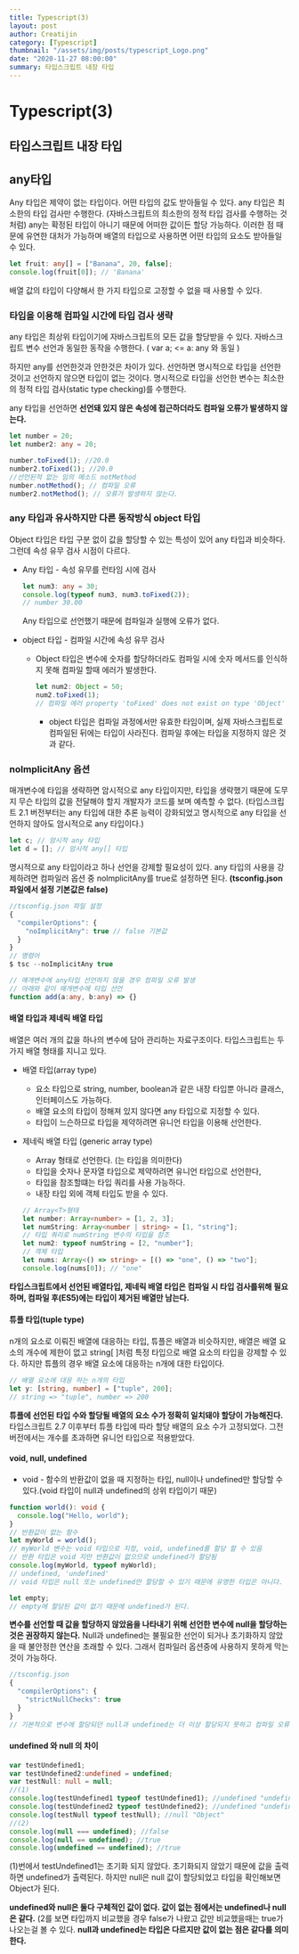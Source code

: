 ```yaml
---
title: Typescript(3)
layout: post
author: Creatijin
category: [Typescript]
thumbnail: "/assets/img/posts/typescript_Logo.png"
date: "2020-11-27 08:00:00"
summary: 타입스크립트 내장 타입
---
```


# Typescript(3)

## 타입스크립트 내장 타입

## any타입

Any 타입은 제약이 없는 타입이다. 어떤 타입의 값도 받아들일 수 있다. any 타입은 최소한의 타입 검사만 수행한다. (자바스크립트의 최소한의 정적 타입 검사를 수행하는 것처럼)
any는 확정된 타입이 아니기 때문에 어떠한 값이든 할당 가능하다. 이러한 점 때문에 유연한 대처가 가능하며 배열의 타입으로 사용하면 어떤 타입의 요소도 받아들일 수 있다.

```typescript
let fruit: any[] = ["Banana", 20, false];
console.log(fruit[0]); // 'Banana'
```

배열 값의 타입이 다양해서 한 가지 타입으로 고정할 수 없을 때 사용할 수 있다.

### 타입을 이용해 컴파일 시간에 타입 검사 생략

any 타입은 최상위 타입이기에 자바스크립트의 모든 값을 할당받을 수 있다. 자바스크립트 변수 선언과 동일한 동작을 수행한다. ( var a; <= a: any 와 동일 )

하지만 any를 선언한것과 안한것은 차이가 있다.
선언하면 명시적으로 타입을 선언한 것이고 선언하지 않으면 타입이 없는 것이다.
명시적으로 타입을 선언한 변수는 최소한의 정적 타입 검사(static type checking)를 수행한다.

any 타입을 선언하면 **선언돼 있지 않은 속성에 접근하더라도 컴파일 오류가 발생하지 않는다.**

```typescript
let number = 20;
let number2: any = 20;

number.toFixed(1); //20.0
number2.toFixed(1); //20.0
//선언된적 없는 임의 메소드 notMethod
number.notMethod(); // 컴파일 오류
number2.notMethod(); // 오류가 발생하지 않는다.
```

### any 타입과 유사하지만 다른 동작방식 object 타입

Object 타입은 타입 구분 없이 값을 할당할 수 있는 특성이 있어 any 타입과 비슷하다. 그런데 속성 유무 검사 시점이 다르다.

- Any 타입 - 속성 유무를 런타임 시에 검사

  ```typescript
  let num3: any = 30;
  console.log(typeof num3, num3.toFixed(2));
  // number 30.00
  ```

  Any 타입으로 선언했기 때문에 컴파일과 실행에 오류가 없다.

- object 타입 - 컴파일 시간에 속성 유무 검사

  - Object 타입은 변수에 숫자를 할당하더라도 컴파일 시에 숫자 메서드를 인식하지 못해 컴파일 할때 에러가 발생한다.

    ```typescript
    let num2: Object = 50;
    num2.toFixed(1);
    // 컴파일 에러 property 'toFixed' does not exist on type 'Object'
    ```

    - object 타입은 컴파일 과정에서만 유효한 타임이며, 실제 자바스크립트로 컴파일된 뒤에는 타입이 사라진다. 컴파일 후에는 타입을 지정하지 않은 것과 같다.

### noImplicitAny 옵션

매개변수에 타입을 생략하면 암시적으로 any 타입이지만, 타입을 생략했기 때문에 도무지 무슨 타입의 값을 전달해야 할지 개발자가 코드를 보며 예측할 수 없다. (타입스크립트 2.1 버전부터는 any 타입에 대한 추론 능력이 강화되었고 명시적으로 any 타입을 선언하지 않아도 암시적으로 any 타입이다.)

```typescript
let c; // 암시적 any 타입
let d = []; // 암시적 any[] 타입
```

명시적으로 any 타입이라고 하나 선언을 강제할 필요성이 있다. any 타입의 사용을 강제하려면 컴파일러 옵션 중 nolmplicitAny를 true로 설정하면 된다. **(tsconfig.json 파일에서 설정 기본값은 false)**

```typescript
//tsconfig.json 파일 설정
{
  "compilerOptions": {
    "noImplicitAny": true // false 기본값
  }
}
// 명령어
$ tsc --noImplicitAny true

// 매개변수에 any타입 선언하지 않을 경우 컴파일 오류 발생
// 아래와 같이 매개변수에 타입 선언
function add(a:any, b:any) => {}
```

#### 배열 타입과 제네릭 배열 타입

배열은 여러 개의 값을 하나의 변수에 담아 관리하는 자료구조이다. 타입스크립트는 두 가지 배열 형태를 지니고 있다.

- 배열 타입(array type)
  - 요소 타입으로 string, number, boolean과 같은 내장 타입뿐 아니라 클래스, 인터페이스도 가능하다.
  - 배열 요소의 타입이 정해져 있지 않다면 any 타입으로 지정할 수 있다.
  - 타입이 느슨하므로 타입을 제약하려면 유니언 타입을 이용해 선언한다.
- 제네릭 배열 타입 (generic array type)

  - Array<T> 형태로 선언한다. (<T>는 타입을 의미한다)
  - 타입을 숫자나 문자열 타입으로 제약하려면 유니언 타입으로 선언한다,
  - 타입을 참조할떄는 타입 쿼리를 사용 가능하다.
  - 내장 타입 외에 객체 타입도 받을 수 있다.

  ```typescript
  // Array<T>형태
  let number: Array<number> = [1, 2, 3];
  let numString: Array<number | string> = [1, "string"];
  // 타입 쿼리로 numString 변수의 타입을 참조
  let num2: typeof numString = [2, "number"];
  // 객체 타입
  let nums: Array<() => string> = [() => "one", () => "two"];
  console.log(nums[0]); // "one"
  ```

**타입스크립트에서 선언된 배열타입, 제네릭 배열 타입은 컴파일 시 타입 검사를위해 필요하며, 컴파일 후(ES5)에는 타입이 제거된 배열만 남는다.**

#### 튜플 타입(tuple type)

n개의 요소로 이뤄진 배열에 대응하는 타입, 튜플은 배열과 비슷하지만, 배열은 배열 요소의 개수에 제한이 없고 string[ ]처럼 특정 타입으로 배열 요소의 타입을 강제할 수 있다. 하지만 튜플의 경우 배열 요소에 대응하는 n개에 대한 타입이다.

```typescript
// 배열 요소에 대응 하는 n개의 타입
let y: [string, number] = ["tuple", 200];
// string => "tuple", number => 200
```

**튜플에 선언된 타입 수와 할당될 배열의 요소 수가 정확히 일치돼야 할당이 가능해진다.**
타입스크립트 2.7 이후부터 튜플 타입에 따라 할당 배열의 요소 수가 고정되었다. 그전 버전에서는 개수를 초과하면 유니언 타입으로 적용받았다.

#### void, null, undefined

- void - 함수의 반환값이 없을 때 지정하는 타입, null이나 undefined만 할당할 수 있다.(void 타입이 null과 undefined의 상위 타입이기 때문)

```typescript
function world(): void {
  console.log("Hello, world");
}
// 반환값이 없는 함수
let myWorld = world();
// myWorld 변수는 void 타입으로 지정, void, undefined를 할당 할 수 있음
// 반환 타입은 void 지만 반환값이 없으므로 undefined가 할당됨
console.log(myWorld, typeof myWorld);
// undefined, 'undefined'
// void 타입은 null 또는 undefined만 할당할 수 있기 때문에 유영한 타입은 아니다.

let empty;
// empty에 할당된 값이 없기 때문에 undefined가 된다.
```

**변수를 선언할 때 값을 할당하지 않았음을 나타내기 위해 선언한 변수에 null을 할당하는 것은 권장하지 않는다.**
Null과 undefined는 불필요한 선언이 되거나 초기화하지 않았을 때 불안정한 연산을 초래할 수 있다.
그래서 컴파일러 옵션중에 사용하지 못하게 막는것이 가능하다.

```typescript
//tsconfig.json
{
  "compilerOptions": {
    "strictNullChecks": true
  }
}
// 기본적으로 변수에 할당되던 null과 undefined는 더 이상 할당되지 못하고 컴파일 오류가 발생한다.
```

#### undefined 와 null 의 차이

```typescript
var testUndefined1;
var testUndefined2:undefined = undefined;
var testNull: null = null;
//(1)
console.log(testUndefined1 typeof testUndefined1); //undefined "undefined"
console.log(testUndefined2 typeof testUndefined2); //undefined "undefined"
console.log(testNull typeof testNull); //null "Object"
//(2)
console.log(null === undefined); //false
console.log(null == undefined); //true
console.log(undefined == undefined); //true
```

(1)번에서 testUndefined1는 초기화 되지 않았다. 초기화되지 않았기 때문에 값을 출력하면 undefined가 출력된다. 하지만 null은 null 값이 할당되었고 타입을 확인해보면 Object가 된다.

**undefined와 null은 둘다 구체적인 값이 없다. 값이 없는 점에서는 undefined나 null은 같다.** (2를 보면 타입까지 비교했을 경우 false가 나왔고 값만 비교했을때는 true가 나오는걸 볼 수 있다. **null과 undefined는 타입은 다르지만 값이 없는 점은 같다를 의미한다.**
